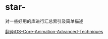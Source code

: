 # star-
对一些好用的库进行汇总索引及简单描述


<a href="https://github.com/AttackOnDobby/iOS-Core-Animation-Advanced-Techniques">翻译iOS-Core-Animation-Advanced-Techniques</a>


    

